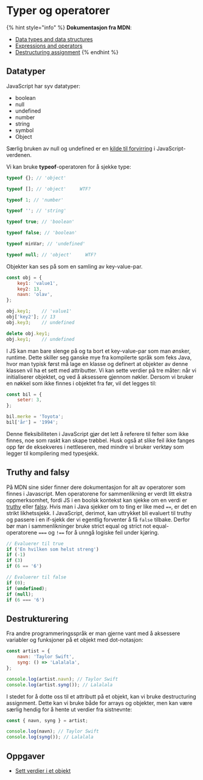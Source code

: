 # Typer og operatorer

{% hint style="info" %}
**Dokumentasjon fra MDN**:

* [Data types and data structures ](https://developer.mozilla.org/en-US/docs/Web/JavaScript/Data_structures)
* [Expressions and operators](https://developer.mozilla.org/en-US/docs/Web/JavaScript/Guide/Expressions_and_Operators)
* [Destructuring assignment](https://developer.mozilla.org/en-US/docs/Web/JavaScript/Reference/Operators/Destructuring_assignment)
{% endhint %}

## Datatyper

JavaScript har syv datatyper:

* boolean
* null
* undefined
* number
* string
* symbol
* Object

Særlig bruken av null og undefined er en [kilde til forvirring](https://stackoverflow.com/questions/461966/why-is-there-a-null-value-in-javascript) i JavaScript-verdenen.

Vi kan bruke **typeof**-operatoren for å sjekke type:

```javascript
typeof {}; // 'object'

typeof []; // 'object'     WTF?

typeof 1; // 'number'

typeof ''; // 'string'

typeof true; // 'boolean'

typeof false; // 'boolean'

typeof minVar; // 'undefined'

typeof null; // 'object'     WTF?
```

Objekter kan ses på som en samling av key-value-par.

```javascript
const obj = {
    key1: 'value1',
    key2: 13,
    navn: 'olav',
};

obj.key1;    // 'value1'
obj['key2']; // 13
obj.key3;    // undefined

delete obj.key1;
obj.key1;    // undefined
```

I JS kan man bare slenge på og ta bort et key-value-par som man ønsker, runtime. Dette skiller seg ganske mye fra kompilerte språk som feks Java, hvor man typisk først må lage en klasse og definert at objekter av denne klassen vil ha et sett med attributter. Vi kan sette verdier på tre måter: når vi initialiserer objektet, og ved å aksessere gjennom nøkler. Dersom vi bruker en nøkkel som ikke finnes i objektet fra før, vil det legges til:

```javascript
const bil = {
    seter: 3,
};

bil.merke = 'Toyota';
bil['år'] = '1994';
```

Denne fleksibiliteten i JavaScript gjør det lett å referere til felter som ikke finnes, noe som raskt kan skape trøbbel. Husk også at slike feil ikke fanges opp før de eksekveres i nettleseren, med mindre vi bruker verktøy som legger til kompilering med typesjekk.

## Truthy and falsy

På MDN sine sider finner dere dokumentasjon for alt av operatorer som finnes i Javascript. Men operatorene for sammenlikning er verdt litt ekstra oppmerksomhet, fordi JS i en boolsk kontekst kan sjekke om en verdi er [truthy](https://developer.mozilla.org/en-US/docs/Glossary/Truthy) eller [falsy](https://developer.mozilla.org/en-US/docs/Glossary/Falsy). Hvis man i Java sjekker om to ting er like med `==`, er det en strikt likhetssjekk. I JavaScript, derimot, kan uttrykket bli evaluert til truthy og passere i en if-sjekk der vi egentlig forventer å få `false` tilbake. Derfor bør man i sammenlikninger bruke strict equal og strict not equal-operatorene `===` og `!==` for å unngå logiske feil under kjøring.

```javascript
// Evaluerer til true
if ('En hvilken som helst streng')
if (-1)
if (3)
if (6 == '6')

// Evaluerer til false
if (0);
if (undefined);
if (null);
if (6 === '6')
```

## Destrukturering

Fra andre programmeringsspråk er man gjerne vant med å aksessere variabler og funksjoner på et objekt med dot-notasjon:

```javascript
const artist = {
    navn: 'Taylor Swift',
    syng: () => 'Lalalala',
};

console.log(artist.navn); // Taylor Swift
console.log(artist.syng()); // Lalalala
```

I stedet for å dotte oss til et attributt på et objekt, kan vi bruke destructuring assignment. Dette kan vi bruke både for arrays og objekter, men kan være særlig hendig for å hente ut verdier fra sistnevnte:

```javascript
const { navn, syng } = artist;

console.log(navn); // Taylor Swift
console.log(syng()); // Lalalala
```

## Oppgaver

* [Sett verdier i et objekt](https://jsbin.com/doqimip/2/edit?js,output)


